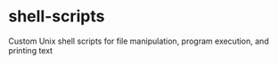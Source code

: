 # shell-scripts
Custom Unix shell scripts for file manipulation, program execution, and printing text
